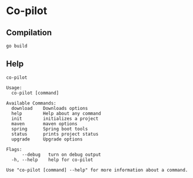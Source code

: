 # Co-pilot


## Compilation
```shell script
go build
```

## Help
```shell script
co-pilot
```

```
Usage:
  co-pilot [command]

Available Commands:
  download    Downloads options
  help        Help about any command
  init        initializes a project
  maven       maven options
  spring      Spring boot tools
  status      prints project status
  upgrade     Upgrade options

Flags:
      --debug   turn on debug output
  -h, --help    help for co-pilot

Use "co-pilot [command] --help" for more information about a command.

```
